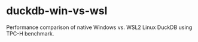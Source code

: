 # duckdb-win-vs-wsl
Performance comparison of native Windows vs. WSL2 Linux DuckDB using TPC-H benchmark.
